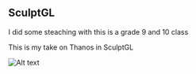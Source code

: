 ## SculptGL 

I did some steaching with this is a grade 9 and 10 class

This is my take on Thanos in SculptGL

![Alt text](https://i.imgur.com/8RYtUVM.jpeg)
